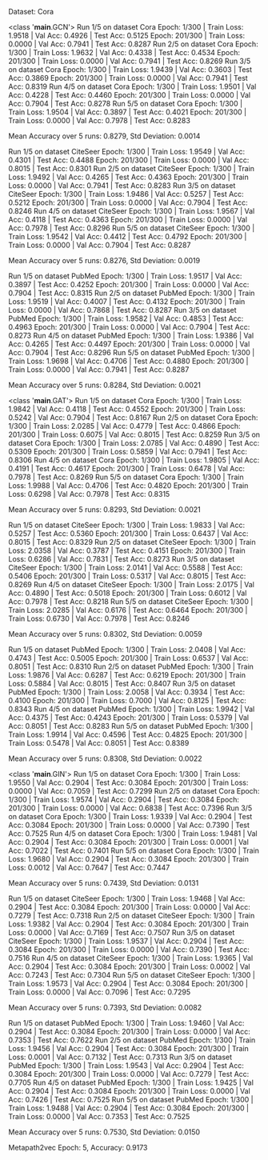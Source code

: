 Dataset: Cora

<class '__main__.GCN'>
Run 1/5 on dataset Cora
Epoch: 1/300 | Train Loss: 1.9518 | Val Acc: 0.4926 | Test Acc: 0.5125
Epoch: 201/300 | Train Loss: 0.0000 | Val Acc: 0.7941 | Test Acc: 0.8287
Run 2/5 on dataset Cora
Epoch: 1/300 | Train Loss: 1.9632 | Val Acc: 0.4338 | Test Acc: 0.4534
Epoch: 201/300 | Train Loss: 0.0000 | Val Acc: 0.7941 | Test Acc: 0.8269
Run 3/5 on dataset Cora
Epoch: 1/300 | Train Loss: 1.9439 | Val Acc: 0.3603 | Test Acc: 0.3869
Epoch: 201/300 | Train Loss: 0.0000 | Val Acc: 0.7941 | Test Acc: 0.8319
Run 4/5 on dataset Cora
Epoch: 1/300 | Train Loss: 1.9501 | Val Acc: 0.4228 | Test Acc: 0.4460
Epoch: 201/300 | Train Loss: 0.0000 | Val Acc: 0.7904 | Test Acc: 0.8278
Run 5/5 on dataset Cora
Epoch: 1/300 | Train Loss: 1.9504 | Val Acc: 0.3897 | Test Acc: 0.4021
Epoch: 201/300 | Train Loss: 0.0000 | Val Acc: 0.7978 | Test Acc: 0.8283

Mean Accuracy over 5 runs: 0.8279, Std Deviation: 0.0014

Run 1/5 on dataset CiteSeer
Epoch: 1/300 | Train Loss: 1.9549 | Val Acc: 0.4301 | Test Acc: 0.4488
Epoch: 201/300 | Train Loss: 0.0000 | Val Acc: 0.8015 | Test Acc: 0.8301
Run 2/5 on dataset CiteSeer
Epoch: 1/300 | Train Loss: 1.9492 | Val Acc: 0.4265 | Test Acc: 0.4363
Epoch: 201/300 | Train Loss: 0.0000 | Val Acc: 0.7941 | Test Acc: 0.8283
Run 3/5 on dataset CiteSeer
Epoch: 1/300 | Train Loss: 1.9486 | Val Acc: 0.5257 | Test Acc: 0.5212
Epoch: 201/300 | Train Loss: 0.0000 | Val Acc: 0.7904 | Test Acc: 0.8246
Run 4/5 on dataset CiteSeer
Epoch: 1/300 | Train Loss: 1.9567 | Val Acc: 0.4118 | Test Acc: 0.4363
Epoch: 201/300 | Train Loss: 0.0000 | Val Acc: 0.7978 | Test Acc: 0.8296
Run 5/5 on dataset CiteSeer
Epoch: 1/300 | Train Loss: 1.9542 | Val Acc: 0.4412 | Test Acc: 0.4792
Epoch: 201/300 | Train Loss: 0.0000 | Val Acc: 0.7904 | Test Acc: 0.8287

Mean Accuracy over 5 runs: 0.8276, Std Deviation: 0.0019

Run 1/5 on dataset PubMed
Epoch: 1/300 | Train Loss: 1.9517 | Val Acc: 0.3897 | Test Acc: 0.4252
Epoch: 201/300 | Train Loss: 0.0000 | Val Acc: 0.7904 | Test Acc: 0.8315
Run 2/5 on dataset PubMed
Epoch: 1/300 | Train Loss: 1.9519 | Val Acc: 0.4007 | Test Acc: 0.4132
Epoch: 201/300 | Train Loss: 0.0000 | Val Acc: 0.7868 | Test Acc: 0.8287
Run 3/5 on dataset PubMed
Epoch: 1/300 | Train Loss: 1.9582 | Val Acc: 0.4853 | Test Acc: 0.4963
Epoch: 201/300 | Train Loss: 0.0000 | Val Acc: 0.7904 | Test Acc: 0.8273
Run 4/5 on dataset PubMed
Epoch: 1/300 | Train Loss: 1.9386 | Val Acc: 0.4265 | Test Acc: 0.4497
Epoch: 201/300 | Train Loss: 0.0000 | Val Acc: 0.7904 | Test Acc: 0.8296
Run 5/5 on dataset PubMed
Epoch: 1/300 | Train Loss: 1.9698 | Val Acc: 0.4706 | Test Acc: 0.4880
Epoch: 201/300 | Train Loss: 0.0000 | Val Acc: 0.7941 | Test Acc: 0.8287

Mean Accuracy over 5 runs: 0.8284, Std Deviation: 0.0021


<class '__main__.GAT'>
Run 1/5 on dataset Cora
Epoch: 1/300 | Train Loss: 1.9842 | Val Acc: 0.4118 | Test Acc: 0.4552
Epoch: 201/300 | Train Loss: 0.5242 | Val Acc: 0.7904 | Test Acc: 0.8167
Run 2/5 on dataset Cora
Epoch: 1/300 | Train Loss: 2.0285 | Val Acc: 0.4779 | Test Acc: 0.4866
Epoch: 201/300 | Train Loss: 0.6075 | Val Acc: 0.8015 | Test Acc: 0.8259
Run 3/5 on dataset Cora
Epoch: 1/300 | Train Loss: 2.0785 | Val Acc: 0.4890 | Test Acc: 0.5309
Epoch: 201/300 | Train Loss: 0.5859 | Val Acc: 0.7941 | Test Acc: 0.8306
Run 4/5 on dataset Cora
Epoch: 1/300 | Train Loss: 1.9805 | Val Acc: 0.4191 | Test Acc: 0.4617
Epoch: 201/300 | Train Loss: 0.6478 | Val Acc: 0.7978 | Test Acc: 0.8269
Run 5/5 on dataset Cora
Epoch: 1/300 | Train Loss: 1.9988 | Val Acc: 0.4706 | Test Acc: 0.4820
Epoch: 201/300 | Train Loss: 0.6298 | Val Acc: 0.7978 | Test Acc: 0.8315

Mean Accuracy over 5 runs: 0.8293, Std Deviation: 0.0021

Run 1/5 on dataset CiteSeer
Epoch: 1/300 | Train Loss: 1.9833 | Val Acc: 0.5257 | Test Acc: 0.5360
Epoch: 201/300 | Train Loss: 0.6437 | Val Acc: 0.8015 | Test Acc: 0.8329
Run 2/5 on dataset CiteSeer
Epoch: 1/300 | Train Loss: 2.0358 | Val Acc: 0.3787 | Test Acc: 0.4151
Epoch: 201/300 | Train Loss: 0.6286 | Val Acc: 0.7831 | Test Acc: 0.8273
Run 3/5 on dataset CiteSeer
Epoch: 1/300 | Train Loss: 2.0141 | Val Acc: 0.5588 | Test Acc: 0.5406
Epoch: 201/300 | Train Loss: 0.5317 | Val Acc: 0.8015 | Test Acc: 0.8269
Run 4/5 on dataset CiteSeer
Epoch: 1/300 | Train Loss: 2.0175 | Val Acc: 0.4890 | Test Acc: 0.5018
Epoch: 201/300 | Train Loss: 0.6012 | Val Acc: 0.7978 | Test Acc: 0.8218
Run 5/5 on dataset CiteSeer
Epoch: 1/300 | Train Loss: 2.0285 | Val Acc: 0.6176 | Test Acc: 0.6464
Epoch: 201/300 | Train Loss: 0.6730 | Val Acc: 0.7978 | Test Acc: 0.8246

Mean Accuracy over 5 runs: 0.8302, Std Deviation: 0.0059

Run 1/5 on dataset PubMed
Epoch: 1/300 | Train Loss: 2.0408 | Val Acc: 0.4743 | Test Acc: 0.5005
Epoch: 201/300 | Train Loss: 0.6537 | Val Acc: 0.8051 | Test Acc: 0.8310
Run 2/5 on dataset PubMed
Epoch: 1/300 | Train Loss: 1.9876 | Val Acc: 0.6287 | Test Acc: 0.6219
Epoch: 201/300 | Train Loss: 0.5884 | Val Acc: 0.8015 | Test Acc: 0.8407
Run 3/5 on dataset PubMed
Epoch: 1/300 | Train Loss: 2.0058 | Val Acc: 0.3934 | Test Acc: 0.4100
Epoch: 201/300 | Train Loss: 0.7000 | Val Acc: 0.8125 | Test Acc: 0.8343
Run 4/5 on dataset PubMed
Epoch: 1/300 | Train Loss: 1.9942 | Val Acc: 0.4375 | Test Acc: 0.4243
Epoch: 201/300 | Train Loss: 0.5379 | Val Acc: 0.8051 | Test Acc: 0.8283
Run 5/5 on dataset PubMed
Epoch: 1/300 | Train Loss: 1.9914 | Val Acc: 0.4596 | Test Acc: 0.4825
Epoch: 201/300 | Train Loss: 0.5478 | Val Acc: 0.8051 | Test Acc: 0.8389

Mean Accuracy over 5 runs: 0.8308, Std Deviation: 0.0022


<class '__main__.GIN'>
Run 1/5 on dataset Cora
Epoch: 1/300 | Train Loss: 1.9550 | Val Acc: 0.2904 | Test Acc: 0.3084
Epoch: 201/300 | Train Loss: 0.0000 | Val Acc: 0.7059 | Test Acc: 0.7299
Run 2/5 on dataset Cora
Epoch: 1/300 | Train Loss: 1.9574 | Val Acc: 0.2904 | Test Acc: 0.3084
Epoch: 201/300 | Train Loss: 0.0000 | Val Acc: 0.6838 | Test Acc: 0.7396
Run 3/5 on dataset Cora
Epoch: 1/300 | Train Loss: 1.9339 | Val Acc: 0.2904 | Test Acc: 0.3084
Epoch: 201/300 | Train Loss: 0.0000 | Val Acc: 0.7390 | Test Acc: 0.7525
Run 4/5 on dataset Cora
Epoch: 1/300 | Train Loss: 1.9481 | Val Acc: 0.2904 | Test Acc: 0.3084
Epoch: 201/300 | Train Loss: 0.0001 | Val Acc: 0.7022 | Test Acc: 0.7401
Run 5/5 on dataset Cora
Epoch: 1/300 | Train Loss: 1.9680 | Val Acc: 0.2904 | Test Acc: 0.3084
Epoch: 201/300 | Train Loss: 0.0012 | Val Acc: 0.7647 | Test Acc: 0.7447

Mean Accuracy over 5 runs: 0.7439, Std Deviation: 0.0131

Run 1/5 on dataset CiteSeer
Epoch: 1/300 | Train Loss: 1.9468 | Val Acc: 0.2904 | Test Acc: 0.3084
Epoch: 201/300 | Train Loss: 0.0000 | Val Acc: 0.7279 | Test Acc: 0.7318
Run 2/5 on dataset CiteSeer
Epoch: 1/300 | Train Loss: 1.9382 | Val Acc: 0.2904 | Test Acc: 0.3084
Epoch: 201/300 | Train Loss: 0.0000 | Val Acc: 0.7169 | Test Acc: 0.7507
Run 3/5 on dataset CiteSeer
Epoch: 1/300 | Train Loss: 1.9537 | Val Acc: 0.2904 | Test Acc: 0.3084
Epoch: 201/300 | Train Loss: 0.0000 | Val Acc: 0.7390 | Test Acc: 0.7516
Run 4/5 on dataset CiteSeer
Epoch: 1/300 | Train Loss: 1.9365 | Val Acc: 0.2904 | Test Acc: 0.3084
Epoch: 201/300 | Train Loss: 0.0002 | Val Acc: 0.7243 | Test Acc: 0.7304
Run 5/5 on dataset CiteSeer
Epoch: 1/300 | Train Loss: 1.9573 | Val Acc: 0.2904 | Test Acc: 0.3084
Epoch: 201/300 | Train Loss: 0.0000 | Val Acc: 0.7096 | Test Acc: 0.7295

Mean Accuracy over 5 runs: 0.7393, Std Deviation: 0.0082

Run 1/5 on dataset PubMed
Epoch: 1/300 | Train Loss: 1.9460 | Val Acc: 0.2904 | Test Acc: 0.3084
Epoch: 201/300 | Train Loss: 0.0000 | Val Acc: 0.7353 | Test Acc: 0.7622
Run 2/5 on dataset PubMed
Epoch: 1/300 | Train Loss: 1.9456 | Val Acc: 0.2904 | Test Acc: 0.3084
Epoch: 201/300 | Train Loss: 0.0001 | Val Acc: 0.7132 | Test Acc: 0.7313
Run 3/5 on dataset PubMed
Epoch: 1/300 | Train Loss: 1.9543 | Val Acc: 0.2904 | Test Acc: 0.3084
Epoch: 201/300 | Train Loss: 0.0000 | Val Acc: 0.7279 | Test Acc: 0.7705
Run 4/5 on dataset PubMed
Epoch: 1/300 | Train Loss: 1.9425 | Val Acc: 0.2904 | Test Acc: 0.3084
Epoch: 201/300 | Train Loss: 0.0000 | Val Acc: 0.7426 | Test Acc: 0.7525
Run 5/5 on dataset PubMed
Epoch: 1/300 | Train Loss: 1.9488 | Val Acc: 0.2904 | Test Acc: 0.3084
Epoch: 201/300 | Train Loss: 0.0000 | Val Acc: 0.7353 | Test Acc: 0.7525

Mean Accuracy over 5 runs: 0.7530, Std Deviation: 0.0150


Metapath2vec
Epoch: 5, Accuracy: 0.9173
